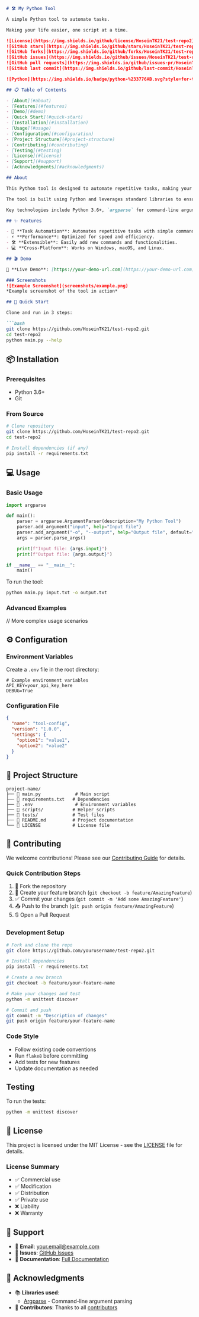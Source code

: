 ```markdown
# 🛠️ My Python Tool

A simple Python tool to automate tasks.

Making your life easier, one script at a time.

![License](https://img.shields.io/github/license/HoseinTK21/test-repo2)
![GitHub stars](https://img.shields.io/github/stars/HoseinTK21/test-repo2?style=social)
![GitHub forks](https://img.shields.io/github/forks/HoseinTK21/test-repo2?style=social)
![GitHub issues](https://img.shields.io/github/issues/HoseinTK21/test-repo2)
![GitHub pull requests](https://img.shields.io/github/issues-pr/HoseinTK21/test-repo2)
![GitHub last commit](https://img.shields.io/github/last-commit/HoseinTK21/test-repo2)

![Python](https://img.shields.io/badge/python-%233776AB.svg?style=for-the-badge&logo=python&logoColor=white)

## 📋 Table of Contents

- [About](#about)
- [Features](#features)
- [Demo](#demo)
- [Quick Start](#quick-start)
- [Installation](#installation)
- [Usage](#usage)
- [Configuration](#configuration)
- [Project Structure](#project-structure)
- [Contributing](#contributing)
- [Testing](#testing)
- [License](#license)
- [Support](#support)
- [Acknowledgments](#acknowledgments)

## About

This Python tool is designed to automate repetitive tasks, making your workflow more efficient. It provides a set of command-line utilities to perform various operations, such as file processing, data manipulation, and system administration.

The tool is built using Python and leverages standard libraries to ensure portability and ease of use. It's intended for developers, system administrators, and anyone who wants to automate tasks using Python scripts.

Key technologies include Python 3.6+, `argparse` for command-line argument parsing, and standard Python libraries for file I/O and data manipulation. The architecture is modular, allowing for easy extension and customization.

## ✨ Features

- 🎯 **Task Automation**: Automates repetitive tasks with simple commands.
- ⚡ **Performance**: Optimized for speed and efficiency.
- 🛠️ **Extensible**: Easily add new commands and functionalities.
- 💻 **Cross-Platform**: Works on Windows, macOS, and Linux.

## 🎬 Demo

🔗 **Live Demo**: [https://your-demo-url.com](https://your-demo-url.com)

### Screenshots
![Example Screenshot](screenshots/example.png)
*Example screenshot of the tool in action*

## 🚀 Quick Start

Clone and run in 3 steps:

```bash
git clone https://github.com/HoseinTK21/test-repo2.git
cd test-repo2
python main.py --help
```

## 📦 Installation

### Prerequisites
- Python 3.6+
- Git

### From Source
```bash
# Clone repository
git clone https://github.com/HoseinTK21/test-repo2.git
cd test-repo2

# Install dependencies (if any)
pip install -r requirements.txt
```

## 💻 Usage

### Basic Usage

```python
import argparse

def main():
    parser = argparse.ArgumentParser(description="My Python Tool")
    parser.add_argument("input", help="Input file")
    parser.add_argument("-o", "--output", help="Output file", default="output.txt")
    args = parser.parse_args()

    print(f"Input file: {args.input}")
    print(f"Output file: {args.output}")

if __name__ == "__main__":
    main()
```

To run the tool:

```bash
python main.py input.txt -o output.txt
```

### Advanced Examples
// More complex usage scenarios

## ⚙️ Configuration

### Environment Variables

Create a `.env` file in the root directory:

```env
# Example environment variables
API_KEY=your_api_key_here
DEBUG=True
```

### Configuration File
```json
{
  "name": "tool-config",
  "version": "1.0.0",
  "settings": {
    "option1": "value1",
    "option2": "value2"
  }
}
```

## 📁 Project Structure

```
project-name/
├── 📄 main.py             # Main script
├── 📄 requirements.txt   # Dependencies
├── 📄 .env                # Environment variables
├── 📁 scripts/           # Helper scripts
├── 📁 tests/             # Test files
├── 📄 README.md          # Project documentation
└── 📄 LICENSE            # License file
```

## 🤝 Contributing

We welcome contributions! Please see our [Contributing Guide](CONTRIBUTING.md) for details.

### Quick Contribution Steps
1. 🍴 Fork the repository
2. 🌟 Create your feature branch (`git checkout -b feature/AmazingFeature`)
3. ✅ Commit your changes (`git commit -m 'Add some AmazingFeature'`)
4. 📤 Push to the branch (`git push origin feature/AmazingFeature`)
5. 🔃 Open a Pull Request

### Development Setup
```bash
# Fork and clone the repo
git clone https://github.com/yourusername/test-repo2.git

# Install dependencies
pip install -r requirements.txt

# Create a new branch
git checkout -b feature/your-feature-name

# Make your changes and test
python -m unittest discover

# Commit and push
git commit -m "Description of changes"
git push origin feature/your-feature-name
```

### Code Style
- Follow existing code conventions
- Run `flake8` before committing
- Add tests for new features
- Update documentation as needed

## Testing

To run the tests:

```bash
python -m unittest discover
```

## 📄 License

This project is licensed under the MIT License - see the [LICENSE](LICENSE) file for details.

### License Summary
- ✅ Commercial use
- ✅ Modification
- ✅ Distribution
- ✅ Private use
- ❌ Liability
- ❌ Warranty

## 💬 Support

- 📧 **Email**: your.email@example.com
- 🐛 **Issues**: [GitHub Issues](https://github.com/HoseinTK21/test-repo2/issues)
- 📖 **Documentation**: [Full Documentation](https://docs.your-site.com)

## 🙏 Acknowledgments

- 📚 **Libraries used**:
  - [Argparse](https://docs.python.org/3/library/argparse.html) - Command-line argument parsing
- 👥 **Contributors**: Thanks to all [contributors](https://github.com/HoseinTK21/test-repo2/graphs/contributors)
```